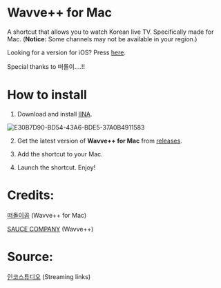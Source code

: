 # Wavve++ for Mac
A shortcut that allows you to watch Korean live TV. Specifically made for Mac. (**Notice:** Some channels may not be available in your region.)

Looking for a version for iOS? Press [here](https://github.com/Dr-Sauce/WavvePlus).

Special thanks to 떠돌이....!!

# How to install

1. Download and install [IINA](https://iina.io).

![E30B7D90-BD54-43A6-BDE5-37A0B4911583](https://user-images.githubusercontent.com/82555878/196376569-038d00a4-aa2a-4c63-9b71-afdd6e5e1dfd.png)

2. Get the latest version of **Wavve++ for Mac** from [releases](https://github.com/Dr-Sauce/WavvePlusForMac/releases/tag/Releases).

3. Add the shortcut to your Mac.

4. Launch the shortcut. Enjoy!

# Credits:
[떠돌이곰](https://opensea.kr) (Wavve++ for Mac)

[SAUCE COMPANY](https://m.blog.naver.com/sauce2011) (Wavve++)

# Source:
[인코스튜디오](https://m.blog.naver.com/gjppjh09/222416011602) (Streaming links)
